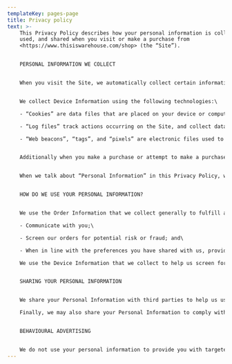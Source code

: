 ```yaml
---
templateKey: pages-page
title: Privacy policy
text: >-
    This Privacy Policy describes how your personal information is collected,
    used, and shared when you visit or make a purchase from
    <https://www.thisiswarehouse.com/shop> (the “Site”).


    PERSONAL INFORMATION WE COLLECT


    When you visit the Site, we automatically collect certain information about your device, including information about your web browser, IP address, time zone, and some of the cookies that are installed on your device. Additionally, as you browse the Site, we collect information about the individual web pages or products that you view, what websites or search terms referred you to the Site, and information about how you interact with the Site. We refer to this automatically-collected information as “Device Information”.


    We collect Device Information using the following technologies:\

    - “Cookies” are data files that are placed on your device or computer and often include an anonymous unique identifier. For more information about cookies, and how to disable cookies, visit <http://www.allaboutcookies.org>.\

    - “Log files” track actions occurring on the Site, and collect data including your IP address, browser type, Internet service provider, referring/exit pages, and date/time stamps.\

    - “Web beacons”, “tags”, and “pixels” are electronic files used to record information about how you browse the Site.


    Additionally when you make a purchase or attempt to make a purchase through the Site, we collect certain information from you, including your name, billing address, shipping address, payment information (including credit card numbers, email address, and phone number). We refer to this information as “Order Information”.


    When we talk about “Personal Information” in this Privacy Policy, we are talking both about Device Information and Order Information.


    HOW DO WE USE YOUR PERSONAL INFORMATION?


    We use the Order Information that we collect generally to fulfill any orders placed through the Site (including processing your payment information, arranging for shipping, and providing you with invoices and/or order confirmations). Additionally, we use this Order Information to:\

    - Communicate with you;\

    - Screen our orders for potential risk or fraud; and\

    - When in line with the preferences you have shared with us, provide you with information or advertising relating to our products or services.\

    We use the Device Information that we collect to help us screen for potential risk and fraud (in particular, your IP address), and more generally to improve and optimize our Site (for example, by generating analytics about how our customers browse and interact with the Site, and to assess the success of our marketing and advertising campaigns).


    SHARING YOUR PERSONAL INFORMATION


    We share your Personal Information with third parties to help us use your Personal Information, as described above. Our online store is powered by Snipcart. You can read more about how Snipcart uses your Personal Information here: <https://snipcart.com/security>. Snipcart stores the personal information you provide during the order process. For more information about Snipcart's data storage, please see Snipcart's Data Processing Agreement here: <https://cdn.snipcart.com/legal/dpa.pdf>.\

    Finally, we may also share your Personal Information to comply with applicable laws and regulations, to respond to a subpoena, search warrant or other lawful request for information we receive, or to otherwise protect our rights.


    BEHAVIOURAL ADVERTISING


    We do not use your personal information to provide you with targeted advertisements or marketing communications. However, our partners such as Snipcart might use your information to show you targeted advertisting. For more information on this, check out Snipcart's Data Processing Agreement here: <https://cdn.snipcart.com/legal/dpa.pdf>. For more information about how targeted advertising works, you can visit the Network Advertising Initiative’s (“NAI”) educational page at <http://www.networkadvertising.org/understanding-online-advertising/how-does-it-work>. Additionally, you can opt out of some of these services by visiting the Digital Advertising Alliance’s opt-out portal at: <http://optout.aboutads.info/>.
---
```

